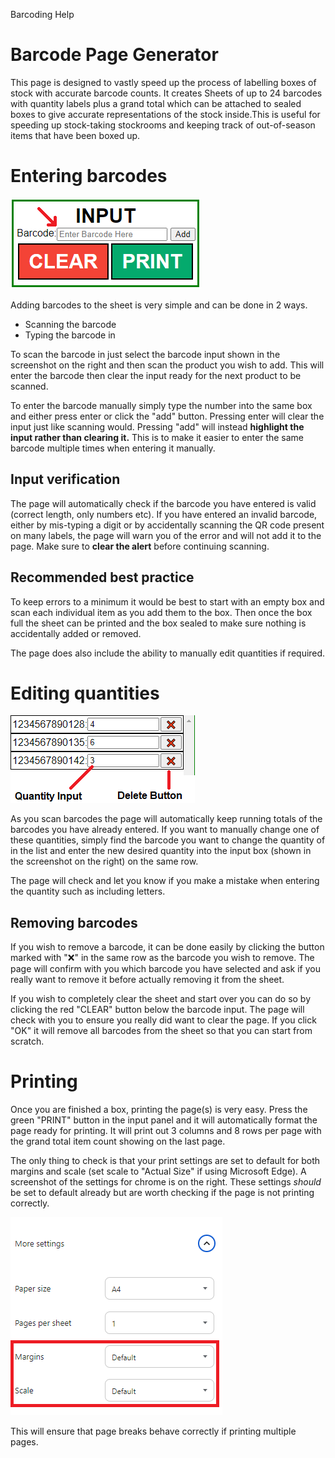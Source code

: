 Barcoding Help  
    

Barcode Page Generator
======================

This page is designed to vastly speed up the process of labelling boxes of stock with accurate barcode counts. It creates Sheets of up to 24 barcodes with quantity labels plus a grand total which can be attached to sealed boxes to give accurate representations of the stock inside.This is useful for speeding up stock-taking stockrooms and keeping track of out-of-season items that have been boxed up.

Entering barcodes
=================

![Screenshot of the input panel](Images/InputPane.png)

Adding barcodes to the sheet is very simple and can be done in 2 ways.

*   Scanning the barcode
*   Typing the barcode in

To scan the barcode in just select the barcode input shown in the screenshot on the right and then scan the product you wish to add. This will enter the barcode then clear the input ready for the next product to be scanned.

To enter the barcode manually simply type the number into the same box and either press enter or click the "add" button. Pressing enter will clear the input just like scanning would. Pressing "add" will instead **highlight the input rather than clearing it.** This is to make it easier to enter the same barcode multiple times when entering it manually.

Input verification
------------------

The page will automatically check if the barcode you have entered is valid (correct length, only numbers etc). If you have entered an invalid barcode, either by mis-typing a digit or by accidentally scanning the QR code present on many labels, the page will warn you of the error and will not add it to the page. Make sure to **clear the alert** before continuing scanning.

Recommended best practice
-------------------------

To keep errors to a minimum it would be best to start with an empty box and scan each individual item as you add them to the box. Then once the box full the sheet can be printed and the box sealed to make sure nothing is accidentally added or removed.

The page does also include the ability to manually edit quantities if required.

Editing quantities
==================

![Screenshot of the list panel](Images/ListPane.png)

As you scan barcodes the page will automatically keep running totals of the barcodes you have already entered. If you want to manually change one of these quantities, simply find the barcode you want to change the quantity of in the list and enter the new desired quantity into the input box (shown in the screenshot on the right) on the same row.

The page will check and let you know if you make a mistake when entering the quantity such as including letters.

Removing barcodes
-----------------

If you wish to remove a barcode, it can be done easily by clicking the button marked with "❌" in the same row as the barcode you wish to remove. The page will confirm with you which barcode you have selected and ask if you really want to remove it before actually removing it from the sheet.

If you wish to completely clear the sheet and start over you can do so by clicking the red "CLEAR" button below the barcode input. The page will check with you to ensure you really did want to clear the page. If you click "OK" it will remove all barcodes from the sheet so that you can start from scratch.

Printing
========

Once you are finished a box, printing the page(s) is very easy. Press the green "PRINT" button in the input panel and it will automatically format the page ready for printing. It will print out 3 columns and 8 rows per page with the grand total item count showing on the last page.

The only thing to check is that your print settings are set to default for both margins and scale (set scale to "Actual Size" if using Microsoft Edge). A screenshot of the settings for chrome is on the right. These settings _should_ be set to default already but are worth checking if the page is not printing correctly.

![Screenshot of Chrome print settings](Images/ChromePrinting.png)

This will ensure that page breaks behave correctly if printing multiple pages.
